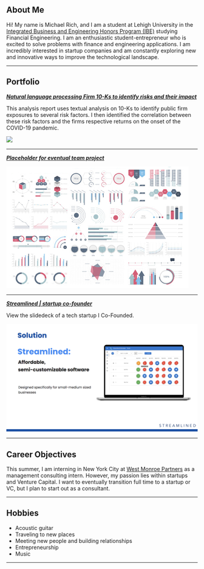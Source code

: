 ## About Me

Hi! My name is Michael Rich, and I am a student at Lehigh University in the [Integrated Business and Engineering Honors Program (IBE)](https://ibe.lehigh.edu/) studying Financial Engineering. I am an enthusiastic student-entrepreneur who is excited to solve problems with finance and engineering applications. I am incredibly interested in startup companies and am constantly exploring new and innovative ways to improve the technological landscape.

---

## Portfolio

<!-- You can link to other websites, PDFs in this repo, and other pages in this repo -->

_**[Natural language processing Firm 10-Ks to identify risks and their impact](analysis_report)**_

This analysis report uses textual analysis on 10-Ks to identify public firm exposures to several risk factors. I then identified the correlation between these risk factors and the firms respective returns on the onset of the COVID-19 pandemic.

<img src="images/output_29.0.png?raw=true"/>

---


_**[Placeholder for eventual team project](https://donbowen.github.io/teamproject/)**_

<img src="images/dummy_thumbnail.jpg?raw=true"/>

---

_**[Streamlined | startup co-founder](/pdf/StreamlinedPitch.pdf)**_

View the slidedeck of a tech startup I Co-Founded.

<img src="streamlined_cover.png"/>

---

## Career Objectives

This summer, I am interning in New York City at [West Monroe Partners](https://www.westmonroe.com/?utm_source=google&utm_medium=cpc&utm_term=west%20monroe&utm_content=!acq!v3!115461685196_kwd-758933406__486942911749_g_c__&utm_campaign=Search%3A+Prospecting%3A+BA%3A+Branded_BBM&atrkid=V3ADWED098667_115461685196_kwd-758933406__486942911749_g_c___&gclid=Cj0KCQjwgMqSBhDCARIsAIIVN1Uf_CSyK0IzR3K6SDU9e5fhalbksqNYdwCIH4KHsYPxj3Vr2J8wAaAaAmgNEALw_wcB) as a management consulting intern. However, my passion lies within startups and Venture Capital. I want to eventually transition full time to a startup or VC, but I plan to start out as a consultant. 

---

## Hobbies

- Acoustic guitar
- Traveling to new places
- Meeting new people and building relationships
- Entrepreneurship
- Music 

---
